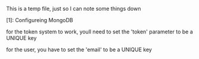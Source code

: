 This is a temp file, just so I can note some things down

[1]: Configureing MongoDB

for the token system to work, youll need to set the 'token' parameter to be a UNIQUE key

for the user, you have to set the 'email' to be a UNIQUE key